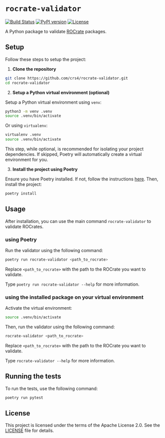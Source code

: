# `rocrate-validator`

[![Build Status](https://repolab.crs4.it/lifemonitor/rocrate-validator/badges/develop/pipeline.svg
)](https://travis-ci.com/crs4/rocrate-validator)
[![PyPI version](https://badge.fury.io/py/rocrate-validator.svg)](https://badge.fury.io/py/rocrate-validator)
[![License](https://img.shields.io/badge/License-Apache_2.0-blue.svg)](https://opensource.org/licenses/Apache-2.0)
<!-- [![codecov](https://codecov.io/gh/crs4/rocrate-validator/branch/main/graph/badge.svg?token=3ZQZQZQZQZ)](https://codecov.io/gh/crs4/rocrate-validator) -->


A Python package to validate [ROCrate](https://researchobject.github.io/ro-crate/) packages.

## Setup

Follow these steps to setup the project:

1. **Clone the repository**

```bash
git clone https://github.com/crs4/rocrate-validator.git
cd rocrate-validator
```

2. **Setup a Python virtual environment (optional)**

Setup a Python virtual environment using `venv`:

```bash
python3 -m venv .venv
source .venv/bin/activate
```

Or using `virtualenv`:

```bash
virtualenv .venv
source .venv/bin/activate
```

This step, while optional, is recommended for isolating your project dependencies. If skipped, Poetry will automatically create a virtual environment for you.

3. **Install the project using Poetry**

Ensure you have Poetry installed. If not, follow the instructions [here](https://python-poetry.org/docs/#installation). Then, install the project:

```bash
poetry install
```

## Usage

After installation, you can use the main command `rocrate-validator` to validate ROCrates.

### using Poetry

Run the validator using the following command:

```bash
poetry run rocrate-validator <path_to_rocrate>
```

Replace `<path_to_rocrate>` with the path to the ROCrate you want to validate.

Type `poetry run rocrate-validator --help` for more information.

### using the installed package on your virtual environment

Activate the virtual environment:

```bash
source .venv/bin/activate
```

Then, run the validator using the following command:

```bash
rocrate-validator <path_to_rocrate>
```

Replace `<path_to_rocrate>` with the path to the ROCrate you want to validate.

Type `rocrate-validator --help` for more information.

## Running the tests

To run the tests, use the following command:

```bash
poetry run pytest
```

<!-- ## Contributing

Contributions are welcome! Please read our [contributing guidelines](CONTRIBUTING.md) for details. -->

## License

This project is licensed under the terms of the Apache License 2.0. See the
[LICENSE](LICENSE) file for details.
